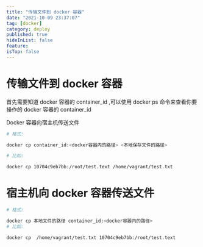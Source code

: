 ```yaml
---
title: "传输文件到 docker 容器"
date: "2021-10-09 23:37:07"
tag: [docker]
category: deploy
published: true
hideInList: false
feature:
isTop: false
---
```


# 传输文件到 docker 容器

首先需要知道 docker 容器的 container_id ,可以使用 docker ps 命令来查看你要操作的 docker 容器的 container_id

Docker 容器向宿主机传送文件

```bash
# 格式:

docker cp container_id:<docker容器内的路径> <本地保存文件的路径>

# 比如:

docker cp 10704c9eb7bb:/root/test.text /home/vagrant/test.txt
```

# 宿主机向 docker 容器传送文件

```bash
# 格式:

docker cp 本地文件的路径 container_id:<docker容器内的路径>
# 比如:

docker cp  /home/vagrant/test.txt 10704c9eb7bb:/root/test.text
```
